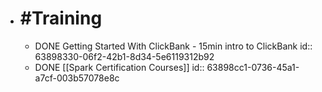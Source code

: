 - # #Training
	- DONE Getting Started With ClickBank - 15min intro to ClickBank
	  id:: 63898330-06f2-42b1-8d34-5e6119312b92
	- DONE [[Spark Certification Courses]]
	  id:: 63898cc1-0736-45a1-a7cf-003b57078e8c